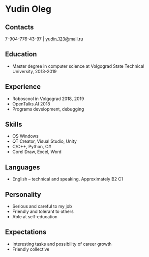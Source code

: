 # Yudin Oleg
## Contacts
7-904-776-43-97 | yudin_123@mail.ru
## Education 
* Master degree in computer science at Volgograd State Technical University, 2013-2019
## Experience 
* Roboscool in Volgograd 2018, 2019 
* OpenTalks.AI 2018
* Programs development,  debugging

## Skills 
* OS Windows 
* QT Creator, Visual Studio, Unity 
* C/C++, Python, C# 
* Corel Draw, Excel, Word 

## Languages 
* English – technical and speaking. Approximately B2 C1 

## Personality 
* Serious and careful to my job 
* Friendly and tolerant to others
* Able at self-education 

## Expectations 
* Interesting tasks and possibility of career growth 
* Friendly collective
